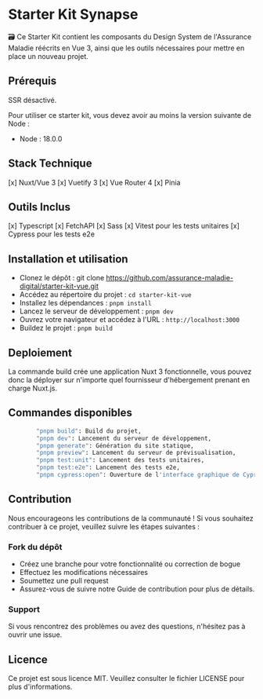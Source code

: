 # **Starter Kit Synapse**

🗃️ Ce Starter Kit contient les composants du Design System de l'Assurance Maladie réécrits en Vue 3, ainsi que les outils nécessaires pour mettre en place un nouveau projet.

## Prérequis

SSR désactivé.

Pour utiliser ce starter kit, vous devez avoir au moins la version suivante de Node :

-   Node : 18.0.0

## Stack Technique

[x] Nuxt/Vue 3
[x] Vuetify 3
[x] Vue Router 4
[x] Pinia

## Outils Inclus

[x] Typescript
[x] FetchAPI
[x] Sass
[x] Vitest pour les tests unitaires
[x] Cypress pour les tests e2e

## Installation et utilisation

-   Clonez le dépôt : git clone https://github.com/assurance-maladie-digital/starter-kit-vue.git
-   Accédez au répertoire du projet : `cd starter-kit-vue`
-   Installez les dépendances : `pnpm install`
-   Lancez le serveur de développement : `pnpm dev`
-   Ouvrez votre navigateur et accédez à l'URL : `http://localhost:3000`
-   Buildez le projet : `pnpm build`

## Deploiement

La commande build crée une application Nuxt 3 fonctionnelle, vous pouvez donc la déployer sur n'importe quel
fournisseur d'hébergement prenant en charge Nuxt.js.

## Commandes disponibles

```bash
		"pnpm build": Build du projet,
		"pnpm dev": Lancement du serveur de développement,
		"pnpm generate": Génération du site statique,
		"pnpm preview": Lancement du serveur de prévisualisation,
		"pnpm test:unit": Lancement des tests unitaires,
		"pnpm test:e2e": Lancement des tests e2e,
		"pnpm cypress:open": Ouverture de l'interface graphique de Cypress
```

## Contribution

Nous encourageons les contributions de la communauté ! Si vous souhaitez contribuer à ce projet, veuillez suivre les étapes suivantes :

### Fork du dépôt

-   Créez une branche pour votre fonctionnalité ou correction de bogue
-   Effectuez les modifications nécessaires
-   Soumettez une pull request
-   Assurez-vous de suivre notre Guide de contribution pour plus de détails.

### Support

Si vous rencontrez des problèmes ou avez des questions, n'hésitez pas à ouvrir une issue.

## Licence

Ce projet est sous licence MIT. Veuillez consulter le fichier LICENSE pour plus d'informations.
